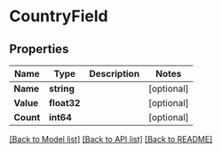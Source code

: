# CountryField

## Properties

Name | Type | Description | Notes
------------ | ------------- | ------------- | -------------
**Name** | **string** |  | [optional] 
**Value** | **float32** |  | [optional] 
**Count** | **int64** |  | [optional] 

[[Back to Model list]](../README.md#documentation-for-models) [[Back to API list]](../README.md#documentation-for-api-endpoints) [[Back to README]](../README.md)


